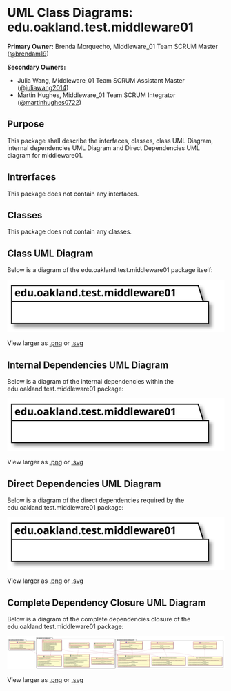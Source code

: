 # UML Class Diagrams: edu.oakland.test.middleware01

**Primary Owner:** Brenda Morquecho, Middleware_01 Team SCRUM Master ([@brendam19](https://github.com/brendam19/))

**Secondary Owners:**

- Julia Wang, Middleware_01 Team SCRUM Assistant Master ([@juliawang2014](https://github.com/juliawang2014/))
- Martin Hughes, Middleware_01 Team SCRUM Integrator ([@martinhughes0722](https://github.com/martinhughes0722/))

## Purpose

This package shall describe the interfaces, classes, class UML Diagram, internal dependencies UML Diagram and Direct Dependencies UML diagram for middleware01.

## Intrerfaces

This package does not contain any interfaces.

## Classes

This package does not contain any classes.

## Class UML Diagram

Below is a diagram of the edu.oakland.test.middleware01 package itself:

![edu.oakland.test.middleware01](./Middleware01TestPackage.svg)

View larger as [.png](./Middleware01TestPackage.png) or [.svg](./Middleware01TestPackage.svg)

## Internal Dependencies UML Diagram

Below is a diagram of the internal dependencies within the edu.oakland.test.middleware01 package:

![edu.oakland.test.middleware01 Internal Dependencies](./Middleware01TestPackage_InternalDependencies.svg)

View larger as [.png](./Middleware01TestPackage_InternalDependencies.png) or [.svg](./Middleware01TestPackage_InternalDependencies.svg)

## Direct Dependencies UML Diagram

Below is a diagram of the direct dependencies required by the edu.oakland.test.middleware01 package:

![edu.oakland.test.middleware01 Direct Dependencies](./Middleware01TestPackage_DirectDependencies.svg)

View larger as [.png](./Middleware01TestPackage_DirectDependencies.png) or [.svg](./Middleware01TestPackage_DirectDependencies.svg)

## Complete Dependency Closure UML Diagram

Below is a diagram of the complete dependencies closure of the edu.oakland.test.middleware01 package:

![edu.oakland.test.middleware01 Dependency Closure](./Middleware01TestPackage_Closure.svg)

View larger as [.png](./Middleware01TestPackage_Closure.png) or [.svg](./Middleware01TestPackage_Closure.svg)
